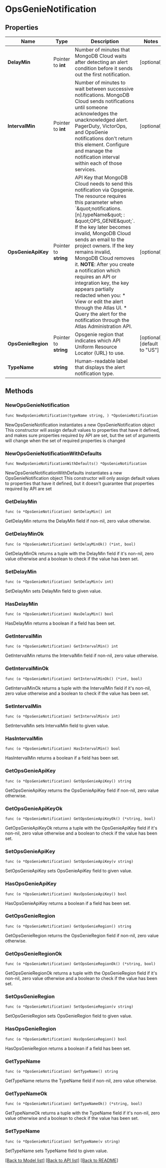 # OpsGenieNotification

## Properties

Name | Type | Description | Notes
------------ | ------------- | ------------- | -------------
**DelayMin** | Pointer to **int** | Number of minutes that MongoDB Cloud waits after detecting an alert condition before it sends out the first notification. | [optional] 
**IntervalMin** | Pointer to **int** | Number of minutes to wait between successive notifications. MongoDB Cloud sends notifications until someone acknowledges the unacknowledged alert.  PagerDuty, VictorOps, and OpsGenie notifications don&#39;t return this element. Configure and manage the notification interval within each of those services. | [optional] 
**OpsGenieApiKey** | Pointer to **string** | API Key that MongoDB Cloud needs to send this notification via Opsgenie. The resource requires this parameter when &#x60;\&quot;notifications.[n].typeName\&quot; : \&quot;OPS_GENIE\&quot;&#x60;. If the key later becomes invalid, MongoDB Cloud sends an email to the project owners. If the key remains invalid, MongoDB Cloud removes it.  **NOTE**: After you create a notification which requires an API or integration key, the key appears partially redacted when you:  * View or edit the alert through the Atlas UI.  * Query the alert for the notification through the Atlas Administration API. | [optional] 
**OpsGenieRegion** | Pointer to **string** | Opsgenie region that indicates which API Uniform Resource Locator (URL) to use. | [optional] [default to "US"]
**TypeName** | **string** | Human-readable label that displays the alert notification type. | 

## Methods

### NewOpsGenieNotification

`func NewOpsGenieNotification(typeName string, ) *OpsGenieNotification`

NewOpsGenieNotification instantiates a new OpsGenieNotification object
This constructor will assign default values to properties that have it defined,
and makes sure properties required by API are set, but the set of arguments
will change when the set of required properties is changed

### NewOpsGenieNotificationWithDefaults

`func NewOpsGenieNotificationWithDefaults() *OpsGenieNotification`

NewOpsGenieNotificationWithDefaults instantiates a new OpsGenieNotification object
This constructor will only assign default values to properties that have it defined,
but it doesn't guarantee that properties required by API are set

### GetDelayMin

`func (o *OpsGenieNotification) GetDelayMin() int`

GetDelayMin returns the DelayMin field if non-nil, zero value otherwise.

### GetDelayMinOk

`func (o *OpsGenieNotification) GetDelayMinOk() (*int, bool)`

GetDelayMinOk returns a tuple with the DelayMin field if it's non-nil, zero value otherwise
and a boolean to check if the value has been set.

### SetDelayMin

`func (o *OpsGenieNotification) SetDelayMin(v int)`

SetDelayMin sets DelayMin field to given value.

### HasDelayMin

`func (o *OpsGenieNotification) HasDelayMin() bool`

HasDelayMin returns a boolean if a field has been set.

### GetIntervalMin

`func (o *OpsGenieNotification) GetIntervalMin() int`

GetIntervalMin returns the IntervalMin field if non-nil, zero value otherwise.

### GetIntervalMinOk

`func (o *OpsGenieNotification) GetIntervalMinOk() (*int, bool)`

GetIntervalMinOk returns a tuple with the IntervalMin field if it's non-nil, zero value otherwise
and a boolean to check if the value has been set.

### SetIntervalMin

`func (o *OpsGenieNotification) SetIntervalMin(v int)`

SetIntervalMin sets IntervalMin field to given value.

### HasIntervalMin

`func (o *OpsGenieNotification) HasIntervalMin() bool`

HasIntervalMin returns a boolean if a field has been set.

### GetOpsGenieApiKey

`func (o *OpsGenieNotification) GetOpsGenieApiKey() string`

GetOpsGenieApiKey returns the OpsGenieApiKey field if non-nil, zero value otherwise.

### GetOpsGenieApiKeyOk

`func (o *OpsGenieNotification) GetOpsGenieApiKeyOk() (*string, bool)`

GetOpsGenieApiKeyOk returns a tuple with the OpsGenieApiKey field if it's non-nil, zero value otherwise
and a boolean to check if the value has been set.

### SetOpsGenieApiKey

`func (o *OpsGenieNotification) SetOpsGenieApiKey(v string)`

SetOpsGenieApiKey sets OpsGenieApiKey field to given value.

### HasOpsGenieApiKey

`func (o *OpsGenieNotification) HasOpsGenieApiKey() bool`

HasOpsGenieApiKey returns a boolean if a field has been set.

### GetOpsGenieRegion

`func (o *OpsGenieNotification) GetOpsGenieRegion() string`

GetOpsGenieRegion returns the OpsGenieRegion field if non-nil, zero value otherwise.

### GetOpsGenieRegionOk

`func (o *OpsGenieNotification) GetOpsGenieRegionOk() (*string, bool)`

GetOpsGenieRegionOk returns a tuple with the OpsGenieRegion field if it's non-nil, zero value otherwise
and a boolean to check if the value has been set.

### SetOpsGenieRegion

`func (o *OpsGenieNotification) SetOpsGenieRegion(v string)`

SetOpsGenieRegion sets OpsGenieRegion field to given value.

### HasOpsGenieRegion

`func (o *OpsGenieNotification) HasOpsGenieRegion() bool`

HasOpsGenieRegion returns a boolean if a field has been set.

### GetTypeName

`func (o *OpsGenieNotification) GetTypeName() string`

GetTypeName returns the TypeName field if non-nil, zero value otherwise.

### GetTypeNameOk

`func (o *OpsGenieNotification) GetTypeNameOk() (*string, bool)`

GetTypeNameOk returns a tuple with the TypeName field if it's non-nil, zero value otherwise
and a boolean to check if the value has been set.

### SetTypeName

`func (o *OpsGenieNotification) SetTypeName(v string)`

SetTypeName sets TypeName field to given value.



[[Back to Model list]](../README.md#documentation-for-models) [[Back to API list]](../README.md#documentation-for-api-endpoints) [[Back to README]](../README.md)



